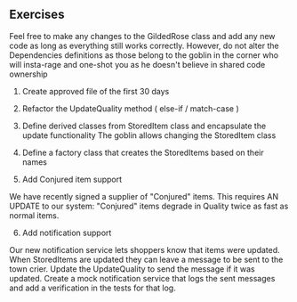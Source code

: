 Exercises
---------

Feel free to make any changes to the GildedRose class and add any new code as long as everything still works correctly. 
However, do not alter the Dependencies definitions as those belong to the goblin in the corner who will insta-rage and one-shot you as he doesn't believe in shared code ownership 

1. Create approved file of the first 30 days
2. Refactor the UpdateQuality method ( else-if / match-case ) 
3. Define derived classes from StoredItem class and encapsulate the update functionality
The goblin allows changing the StoredItem class

4. Define a factory class that creates the StoredItems based on their names
5. Add Conjured item support

We have recently signed a supplier of "Conjured" items. This requires AN UPDATE to our system:
"Conjured" items degrade in Quality twice as fast as normal items.

       
6. Add notification support

Our new notification service lets shoppers know that items were updated. When StoredItems are updated they can leave a message to be sent to the town crier.
Update the UpdateQuality to send the message if it was updated. Create a mock notification service that logs the sent messages and add a verification in the tests for that log.
	
